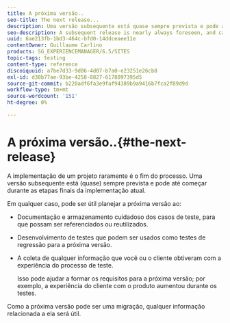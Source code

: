 ```yaml
---
title: A próxima versão..
seo-title: The next release...
description: Uma versão subsequente está quase sempre prevista e pode até começar durante as etapas finais da implementação atual
seo-description: A subsequent release is nearly always foreseen, and can even start during the final stages of the current implementation
uuid: 6ae213fb-1bd3-464c-bfd0-14ddceaee11e
contentOwner: Guillaume Carlino
products: SG_EXPERIENCEMANAGER/6.5/SITES
topic-tags: testing
content-type: reference
discoiquuid: a7be7d33-9d06-4d07-b7a0-e23251e26cb8
exl-id: d38b77ae-93be-4258-8827-6178097395d5
source-git-commit: b220adf6fa3e9faf94389b9a9416b7fca2f89d9d
workflow-type: tm+mt
source-wordcount: '151'
ht-degree: 0%

---
```


# A próxima versão..{#the-next-release}

A implementação de um projeto raramente é o fim do processo. Uma versão subsequente está (quase) sempre prevista e pode até começar durante as etapas finais da implementação atual.

Em qualquer caso, pode ser útil planejar a próxima versão ao:

* Documentação e armazenamento cuidadoso dos casos de teste, para que possam ser referenciados ou reutilizados.
* Desenvolvimento de testes que podem ser usados como testes de regressão para a próxima versão.
* A coleta de qualquer informação que você ou o cliente obtiveram com a experiência do processo de teste.

   Isso pode ajudar a formar os requisitos para a próxima versão; por exemplo, a experiência do cliente com o produto aumentou durante os testes.

Como a próxima versão pode ser uma migração, qualquer informação relacionada a ela será útil.
